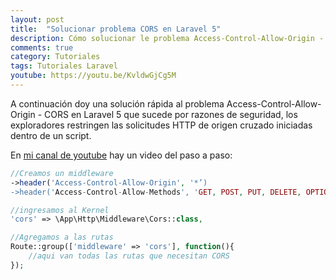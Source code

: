 ```yaml
---
layout: post
title:  "Solucionar problema CORS en Laravel 5"
description: Cómo solucionar le problema Access-Control-Allow-Origin - CORS en Laravel 5
comments: true
category: Tutoriales
tags: Tutoriales Laravel
youtube: https://youtu.be/KvldwGjCg5M
---
```

A continuación doy una solución rápida al problema Access-Control-Allow-Origin - CORS en Laravel 5 que sucede por razones de seguridad, los exploradores restringen las solicitudes HTTP de origen cruzado iniciadas dentro de un script.

En <a target="_blank" href="{{ page.youtube }}">mi canal de youtube</a> hay un video del paso a paso:

```PHP
//Creamos un middleware
->header('Access-Control-Allow-Origin', '*’)
->header('Access-Control-Allow-Methods', 'GET, POST, PUT, DELETE, OPTIONS’);

//ingresamos al Kernel
'cors' => \App\Http\Middleware\Cors::class,

//Agregamos a las rutas
Route::group(['middleware' => 'cors'], function(){
    //aqui van todas las rutas que necesitan CORS
}); 
```

